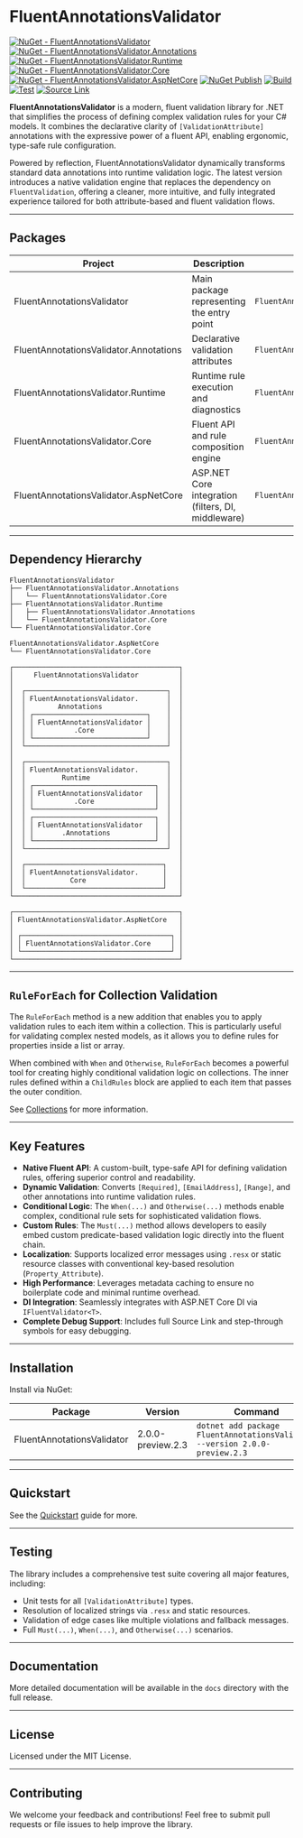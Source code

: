 # FluentAnnotationsValidator

[![NuGet - FluentAnnotationsValidator](https://img.shields.io/nuget/v/FluentAnnotationsValidator.svg)](https://www.nuget.org/packages/FluentAnnotationsValidator)
[![NuGet - FluentAnnotationsValidator.Annotations](https://img.shields.io/nuget/v/FluentAnnotationsValidator.Annotations.svg)](https://www.nuget.org/packages/FluentAnnotationsValidator.Annotations)
[![NuGet - FluentAnnotationsValidator.Runtime](https://img.shields.io/nuget/v/FluentAnnotationsValidator.Runtime.svg)](https://www.nuget.org/packages/FluentAnnotationsValidator.Runtime)
[![NuGet - FluentAnnotationsValidator.Core](https://img.shields.io/nuget/v/FluentAnnotationsValidator.Core.svg)](https://www.nuget.org/packages/FluentAnnotationsValidator.Core)
[![NuGet - FluentAnnotationsValidator.AspNetCore](https://img.shields.io/nuget/v/FluentAnnotationsValidator.AspNetCore.svg)](https://www.nuget.org/packages/FluentAnnotationsValidator.AspNetCore)
[![NuGet Publish](https://github.com/bigabdoul/fluent-annotations-validator/actions/workflows/nuget-publish.yml/badge.svg)](https://github.com/bigabdoul/fluent-annotations-validator/actions)
[![Build](https://github.com/bigabdoul/fluent-annotations-validator/actions/workflows/build.yml/badge.svg)](https://github.com/bigabdoul/fluent-annotations-validator/actions/workflows/build.yml)
[![Test](https://github.com/bigabdoul/fluent-annotations-validator/actions/workflows/test.yml/badge.svg)](https://github.com/bigabdoul/fluent-annotations-validator/actions/workflows/test.yml)
[![Source Link](https://img.shields.io/badge/SourceLink-enabled-brightgreen)](https://github.com/dotnet/sourcelink)

**FluentAnnotationsValidator** is a modern, fluent validation library for .NET that simplifies the process of defining complex validation rules for your C# models. It combines the declarative clarity of `[ValidationAttribute]` annotations with the expressive power of a fluent API, enabling ergonomic, type-safe rule configuration.

Powered by reflection, FluentAnnotationsValidator dynamically transforms standard data annotations into runtime validation logic. The latest version introduces a native validation engine that replaces the dependency on `FluentValidation`, offering a cleaner, more intuitive, and fully integrated experience tailored for both attribute-based and fluent validation flows.

---

## Packages

| Project                                | Description                                      | NuGet Package |
|----------------------------------------|--------------------------------------------------|---------------|
| FluentAnnotationsValidator             | Main package representing the entry point        | `FluentAnnotationsValidator` |
| FluentAnnotationsValidator.Annotations | Declarative validation attributes                | `FluentAnnotationsValidator.Annotations` |
| FluentAnnotationsValidator.Runtime     | Runtime rule execution and diagnostics           | `FluentAnnotationsValidator.Runtime` |
| FluentAnnotationsValidator.Core        | Fluent API and rule composition engine           | `FluentAnnotationsValidator.Core` |
| FluentAnnotationsValidator.AspNetCore  | ASP.NET Core integration (filters, DI, middleware)| `FluentAnnotationsValidator.AspNetCore` |

-----

## Dependency Hierarchy

```plaintext
FluentAnnotationsValidator
├── FluentAnnotationsValidator.Annotations
│   └── FluentAnnotationsValidator.Core
├── FluentAnnotationsValidator.Runtime
│   ├── FluentAnnotationsValidator.Annotations
│   └── FluentAnnotationsValidator.Core
└── FluentAnnotationsValidator.Core

FluentAnnotationsValidator.AspNetCore
└── FluentAnnotationsValidator.Core

┌─────────────────────────────────────────┐
│     FluentAnnotationsValidator          │
│                                         │
│  ┌───────────────────────────────────┐  │
│  │ FluentAnnotationsValidator.       │  │
│  │        Annotations                │  │
│  │ ┌────────────────────────────┐    │  │
│  │ │ FluentAnnotationsValidator │    │  │
│  │ │          .Core             │    │  │
│  │ └────────────────────────────┘    │  │
│  └───────────────────────────────────┘  │
│                                         │
│  ┌───────────────────────────────────┐  │
│  │ FluentAnnotationsValidator.       │  │
│  │         Runtime                   │  │
│  │ ┌──────────────────────────────┐  │  │
│  │ │ FluentAnnotationsValidator   │  │  │
│  │ │          .Core               │  │  │
│  │ └──────────────────────────────┘  │  │
│  │ ┌──────────────────────────────┐  │  │
│  │ │ FluentAnnotationsValidator   │  │  │
│  │ │       .Annotations           │  │  │
│  │ └──────────────────────────────┘  │  │
│  └───────────────────────────────────┘  │
│                                         │
│  ┌──────────────────────────────────┐   │
│  │ FluentAnnotationsValidator.      │   │
│  │           Core                   │   │
│  └──────────────────────────────────┘   │
└─────────────────────────────────────────┘

┌─────────────────────────────────────────┐
│ FluentAnnotationsValidator.AspNetCore   │
│                                         │
│ ┌─────────────────────────────────────┐ │
│ │ FluentAnnotationsValidator.Core     │ │
│ └─────────────────────────────────────┘ │
└─────────────────────────────────────────┘

```

---

## `RuleForEach` for Collection Validation

The `RuleForEach` method is a new addition that enables you to apply validation rules to each item within a collection. This is particularly useful for validating complex nested models, as it allows you to define rules for properties inside a list or array.

When combined with `When` and `Otherwise`, `RuleForEach` becomes a powerful tool for creating highly conditional validation logic on collections. The inner rules defined within a `ChildRules` block are applied to each item that passes the outer condition.

See [Collections](docs/collections.md) for more information.

---

## Key Features

  * **Native Fluent API**: A custom-built, type-safe API for defining validation rules, offering superior control and readability.
  * **Dynamic Validation**: Converts `[Required]`, `[EmailAddress]`, `[Range]`, and other annotations into runtime validation rules.
  * **Conditional Logic**: The `When(...)` and `Otherwise(...)` methods enable complex, conditional rule sets for sophisticated validation flows.
  * **Custom Rules**: The `Must(...)` method allows developers to easily embed custom predicate-based validation logic directly into the fluent chain.
  * **Localization**: Supports localized error messages using `.resx` or static resource classes with conventional key-based resolution (`Property_Attribute`).
  * **High Performance**: Leverages metadata caching to ensure no boilerplate code and minimal runtime overhead.
  * **DI Integration**: Seamlessly integrates with ASP.NET Core DI via `IFluentValidator<T>`.
  * **Complete Debug Support**: Includes full Source Link and step-through symbols for easy debugging.

-----

## Installation

Install via NuGet:

| Package | Version | Command |
|---|---|---|
| FluentAnnotationsValidator | 2.0.0-preview.2.3 | `dotnet add package FluentAnnotationsValidator --version 2.0.0-preview.2.3` |

-----

## Quickstart

See the [Quickstart](docs/configuration/fluent.md) guide for more.

-----

## Testing

The library includes a comprehensive test suite covering all major features, including:

  * Unit tests for all `[ValidationAttribute]` types.
  * Resolution of localized strings via `.resx` and static resources.
  * Validation of edge cases like multiple violations and fallback messages.
  * Full `Must(...)`, `When(...)`, and `Otherwise(...)` scenarios.

-----

## Documentation

More detailed documentation will be available in the `docs` directory with the full release.

-----

## License

Licensed under the MIT License.

-----

## Contributing

We welcome your feedback and contributions\! Feel free to submit pull requests or file issues to help improve the library.